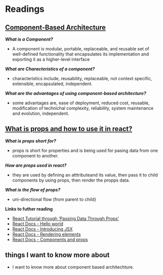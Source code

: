 # Readings

## [Component-Based Architecture](https://www.tutorialspoint.com/software_architecture_design/component_based_architecture.htm)

***What is a Component?***
* A component is modular, portable, replaceable, and reusable set of well-defined functionality that encapsulates its implementation and exporting it as a higher-level interface

***What are Characteristics of a component?***
* characteristics include, reusability, replaceable, not context specific, extensible, encapsulated, independent.

***What are the advantages of using component-based architecture?***

* some advantages are, ease of deployment, reduced cost, reusable, modification of technichal complexity, reliability, system maintenance and evolution, independent.

## [What is props and how to use it in react?](https://itnext.io/what-is-props-and-how-to-use-it-in-react-da307f500da0)

***What is props short for?***

* props is short for properties and is being used for pasing data from one component to another.

***How are props used in react?***

* they are used by defining an atttributeand its value, then pass it to child components by using props, then render the propps data.

***What is the flow of props?***

* uni-directional flow (from parent to child)

**Links to futher reading**

* [React Tutorial through ‘Passing Data Through Props’](https://reactjs.org/tutorial/tutorial.html)
* [React Docs - Hello world](https://reactjs.org/docs/hello-world.html)
* [React Docs - Introducing JSX](https://reactjs.org/docs/introducing-jsx.html)
* [React Docs - Rendering elements](https://reactjs.org/docs/rendering-elements.html)
* [React Docs - Components and props](https://reactjs.org/docs/components-and-props.html)

## things I want to know more about
* I want to know more about component based architechture.
